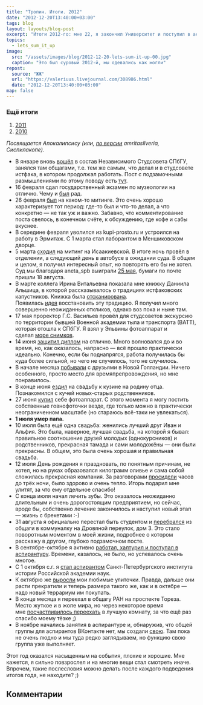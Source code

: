 ```yaml
---
title: "Тропин. Итоги. 2012"
date: "2012-12-20T13:40:00+03:00"
tags: blog
layout: layouts/blog-post
excerpt: "Итоги 2012-го: мне 22, я закончил Университет и поступил в аспирантуру, потерял отца, приобрёл некоторый новый опыт, устроился на работу в Эрмитаж и впервые в жизни оказался в кутузке, а после выиграл в суде."
topics:
  - lets_sum_it_up
image:
  src: "/assets/images/blog/2012-12-20-lets-sum-it-up-00.jpg"
  caption: "Это был суровый 2012-й, мы одевались как могли"
repost:
  source: "ЖЖ"
  url: "https://valeriuus.livejournal.com/308986.html"
  date: "2012-12-20T13:40:00+03:00"
map: false
---
```


### Ещё итоги

1. [2011](/blog/2011-12-30-lets-sum-it-up/)
1. [2010](/blog/2010-12-25-lets-sum-it-up/)

_Посвящается Апокалипсису (или, [по версии](http://amritasilveria.livejournal.com/52672.html) amritasilveria, Сиспилакопе)._

- В январе вновь [вошёл](http://valeriuus.livejournal.com/253087.html) в состав Независимого Студсовета СПбГУ, занялся там общагами, т.е. тем же самым, что делал и в студсовете истфака, в котором продолжал работать. Пост с подзамочными размышлениями по этому поводу есть [тут](http://valeriuus.livejournal.com/256832.html).
- 16 февраля сдал государственный экзамен по музеологии на отлично. Чему и [был](http://valeriuus.livejournal.com/259717.html) рад.
- 26 февраля [был](http://valeriuus.livejournal.com/261918.html) на каком-то митинге. Это очень хорошо характеризует тот период: где-то был и что-то делал, а что конкретно — не так уж и важно. Забавно, что комментирование поста свелось, в конечном счёте, к обсуждению, где кофе и сабы вкуснее.
- В середине февраля уволился из kupi-prosto.ru и устроился на работу в Эрмитаж. С 1 марта стал лаборантом в Меншиковском дворце.
- 5 марта [сходил](http://valeriuus.livejournal.com/264683.html) на митинг на Исаакиевской. В итоге ночь провёл в отделении, а следующий день в автобусе в ожидании суда. В общем и целом, я получил интересный опыт, но повторять его бы не хотел. Суд мы благодаря aneta_spb выиграли [25 мая](http://valeriuus.livejournal.com/277810.html), бумаги по почте пришли 18 августа.
- В марте коллега Ирина Витальевна показала мне книжку Даниила Альшица, в которой рассказывалось о традициях истфаковских капустников. Книжка была [отсканирована](http://valeriuus.livejournal.com/268127.html). Появилась [идея](http://valeriuus.livejournal.com/267240.html) восстановить эту традицию. Я получил много совершенно неожиданных откликов, однако воз пока и ныне там.
- 17 мая проректор Г.С. Васильев провёл для студсоветов экскурсию по территории бывшей Военной академии тыла и транспорта (ВАТТ), которая отошла к СПбГУ. Я взял у Эльвины фотоаппарат и сделал [море снимков](http://valeriuus.livejournal.com/275914.html).
- 14 июня [защитил диплом](http://valeriuus.livejournal.com/280796.html) на отлично. Много волновался до и во время, но, как оказалось, напрасно — всё прошло практически идеально. Конечно, если бы поднапрягся, работа получилась бы куда более сильной, но чего не случилось, того не случилось.
- В начале месяца [побывали](http://valeriuus.livejournal.com/281337.html) с друзьями в Новой Голландии. Ничего особенного, просто место для времяпрепровождения, но мне понравилось.
- В конце июня [ездил](/blog/2012-06-26-cousins-wedding/) на свадьбу к кузине на родину отца. Познакомился с кучей новых-старых родственников.
- 27 июня [купил](http://valeriuus.livejournal.com/282324.html) себе фотоаппарат. С этого момента я могу постить собственные говнофоточки везде, где только можно в практически неограниченном масштабе (но стараюсь всё-таки не увлекаться).
- **1 июля умер папа.**
- 10 июля была ещё одна свадьба: женились лучший друг Иван и Альфия. Это была, наверное, лучшая свадьба, на которой я бывал: правильное соотношение друзей молодых (однокурсников) и родственников, прекрасная тамада и сами молодожёны — они были прекрасны. В общем, это была очень хорошая и правильная свадьба.
- 12 июля День рождения я праздновать, по понятным причинам, не хотел, но на руках образовался килограмм оливье и сама собой сложилась прекрасная компания. За разговорами [просидели](http://valeriuus.livejournal.com/284326.html) часов до трёх ночи, было здорово и очень тепло. Игорь подарил мне улитят, за что ему отдельное спасибо!
- С конца июля начал лечить зубы. Это оказалось неожиданно длительным и очень дорогостоящим предприятием, но сейчас, вроде бы, собственно лечение закончилось и наступил новый этап — жизнь с брекетами :-)
- 31 августа я официально перестал быть студентом и [перебрался](http://valeriuus.livejournal.com/290753.html) из общаги в коммуналку на Дровяной переулок, дом 3. Это стало поворотным моментом в моей жизни, подробнее о котором расскажу в другом, глубоко подзамочном посте.
- В сентябре-октябре я активно [работал, халтурил и поступал в аспирантуру](http://valeriuus.livejournal.com/294315.html). Времени, казалось, не было, но успевалось очень многое.
- С 1 октября с.г. я [стал аспирантом](http://valeriuus.livejournal.com/295639.html) Санкт-Петербургского института истории Российской академии наук.
- К октябрю же [выросли](http://valeriuus.livejournal.com/295828.html) мои любимые улиточки. Правда, дальше они расти прекратили и теперь размера такого же, как и в октябре — надо новый террариум им покупать.
- В конце месяца я переехал в общагу РАН на проспекте Тореза. Место жуткое и в жопе мира, но через некоторое время мне [посчастливилось переехать](http://valeriuus.livejournal.com/305224.html) в лучшую комнату, за что ещё раз спасибо моему тёзке ;)
- В ноябре начались занятия в аспирантуре и, обнаружив, что общей группы для аспирантов ВКонтакте нет, мы создали [свою](https://vk.com/postgraduate_ras). Там пока не очень людно и мы туда редко заглядываем, но функцию свою группа уже выполняет.

Этот год оказался насыщенным на события, плохие и хорошие. Мне кажется, я сильно повзрослел и на многие вещи стал смотреть иначе. Впрочем, такие послесловия можно делать после каждого подведения итогов года, не находите? ;)

## Комментарии

<div data-lj-comment-embed="valeriuus--308986--665338" data-domain="valeriuus.livejournal.com" data-journal="valeriuus" data-post-id="308986" data-comment-id="665338" ></div>

<div data-lj-comment-embed="valeriuus--308986--667386" data-domain="valeriuus.livejournal.com" data-journal="valeriuus" data-post-id="308986" data-comment-id="667386" ></div>

<div data-lj-comment-embed="valeriuus--308986--669434" data-domain="valeriuus.livejournal.com" data-journal="valeriuus" data-post-id="308986" data-comment-id="669434" ></div>

<script async src="https://l-stat.livejournal.net/js/??sdk.js?v=2"></script>
